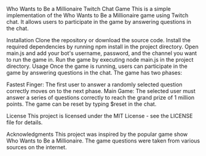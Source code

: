 Who Wants to Be a Millionaire Twitch Chat Game
This is a simple implementation of the Who Wants to Be a Millionaire game using Twitch chat. It allows users to participate in the game by answering questions in the chat.

Installation
Clone the repository or download the source code.
Install the required dependencies by running npm install in the project directory.
Open main.js and add your bot's username, password, and the channel you want to run the game in.
Run the game by executing node main.js in the project directory.
Usage
Once the game is running, users can participate in the game by answering questions in the chat. The game has two phases:

Fastest Finger: The first user to answer a randomly selected question correctly moves on to the next phase.
Main Game: The selected user must answer a series of questions correctly to reach the grand prize of 1 million points.
The game can be reset by typing $reset in the chat.

License
This project is licensed under the MIT License - see the LICENSE file for details.

Acknowledgments
This project was inspired by the popular game show Who Wants to Be a Millionaire.
The game questions were taken from various sources on the internet.
